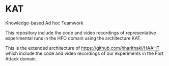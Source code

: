 # KAT
Knowledge-based Ad hoc Teamwork

This repository include the code and video recordings of representative experimental runs in the HFO domain using the architecture KAT.

This is the extended architecture of https://github.com/hharithaki/HAAHT which include the code and video recordings of our experiments in the Fort Attack domain.
